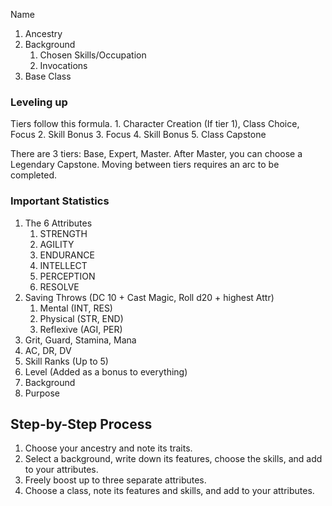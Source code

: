 Name
1. Ancestry
2. Background
	1. Chosen Skills/Occupation
	2. Invocations
3. Base Class

### Leveling up
Tiers follow this formula.
	1. Character Creation (If tier 1), Class Choice, Focus
	2. Skill Bonus
	3. Focus
	4. Skill Bonus
	5. Class Capstone

There are 3 tiers: Base, Expert, Master. After Master, you can choose a Legendary Capstone.
Moving between tiers requires an arc to be completed.

### Important Statistics
1. The 6 Attributes 
	1. STRENGTH
	2. AGILITY
	3. ENDURANCE
	4. INTELLECT
	5. PERCEPTION
	6. RESOLVE
2. Saving Throws (DC 10 + Cast Magic, Roll d20 + highest Attr)
	1. Mental (INT, RES)
	2. Physical (STR, END)
	3. Reflexive (AGI, PER)
3. Grit, Guard, Stamina, Mana
4. AC, DR, DV
5. Skill Ranks (Up to 5)
6. Level (Added as a bonus to everything)
7. Background
8. Purpose


## Step-by-Step Process
1. Choose your ancestry and note its traits.
2. Select a background, write down its features, choose the skills, and add to your attributes.
3. Freely boost up to three separate attributes.
4. Choose a class, note its features and skills, and add to your attributes.